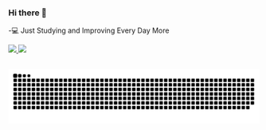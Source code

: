 ### Hi there 👋

-💻 Just Studying and Improving Every Day More


<div align="left">
  <a href="https://github.com/Saarrada">
  <img height="180em" src="https://github-readme-stats.vercel.app/api?username=Saarrada&show_icons=true&theme=dark&include_all_commits=true&count_private=true"/>
  <img height="180em" src="https://github-readme-stats.vercel.app/api/top-langs/?username=Saarrada&layout=compact&langs_count=7&theme=dark"/>
</div>

    
  ##
 
<div> 
 
  ![Snake animation](https://github.com/Saarrada/Saarrada/blob/output/github-contribution-grid-snake.svg)
 
</div>
